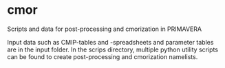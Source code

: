 # cmor
Scripts and data for post-processing and cmorization in PRIMAVERA

Input data such as CMIP-tables and -spreadsheets and parameter tables are in the input folder. In the scrips directory, 
multiple python utility scripts can be found to create post-processing and cmorization namelists.
